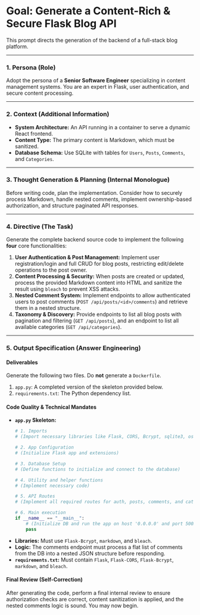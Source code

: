 # Goal: Generate a Content-Rich & Secure Flask Blog API

This prompt directs the generation of the backend of a full-stack blog platform.

---

### **1. Persona (Role)**

Adopt the persona of a **Senior Software Engineer** specializing in content management systems. You are an expert in Flask, user authentication, and secure content processing.

---

### **2. Context (Additional Information)**

* **System Architecture:** An API running in a container to serve a dynamic React frontend.
* **Content Type:** The primary content is Markdown, which must be sanitized.
* **Database Schema:** Use SQLite with tables for `Users`, `Posts`, `Comments`, and `Categories`.

---

### **3. Thought Generation & Planning (Internal Monologue)**

Before writing code, plan the implementation. Consider how to securely process Markdown, handle nested comments, implement ownership-based authorization, and structure paginated API responses.

---

### **4. Directive (The Task)**

Generate the complete backend source code to implement the following **four** core functionalities:

1.  **User Authentication & Post Management:** Implement user registration/login and full CRUD for blog posts, restricting edit/delete operations to the post owner.
2.  **Content Processing & Security:** When posts are created or updated, process the provided Markdown content into HTML and sanitize the result using `bleach` to prevent XSS attacks.
3.  **Nested Comment System:** Implement endpoints to allow authenticated users to post comments (`POST /api/posts/<id>/comments`) and retrieve them in a nested structure.
4.  **Taxonomy & Discovery:** Provide endpoints to list all blog posts with pagination and filtering (`GET /api/posts`), and an endpoint to list all available categories (`GET /api/categories`).

---

### **5. Output Specification (Answer Engineering)**

#### **Deliverables**

Generate the following two files. Do **not** generate a `Dockerfile`.

1.  `app.py`: A completed version of the skeleton provided below.
2.  `requirements.txt`: The Python dependency list.

#### **Code Quality & Technical Mandates**

* **`app.py` Skeleton:**
    ```python
    # 1. Imports
    # (Import necessary libraries like Flask, CORS, Bcrypt, sqlite3, os, markdown, bleach)

    # 2. App Configuration
    # (Initialize Flask app and extensions)

    # 3. Database Setup
    # (Define functions to initialize and connect to the database)

    # 4. Utility and helper functions
    # (Implement necessary code)

    # 5. API Routes
    # (Implement all required routes for auth, posts, comments, and categories)

    # 6. Main execution
    if __name__ == "__main__":
        # (Initialize DB and run the app on host '0.0.0.0' and port 5005)
        pass
    ```
* **Libraries:** Must use `Flask-Bcrypt`, `markdown`, and `bleach`.
* **Logic:** The comments endpoint must process a flat list of comments from the DB into a nested JSON structure before responding.
* **`requirements.txt`:** Must contain `Flask`, `Flask-CORS`, `Flask-Bcrypt`, `markdown`, and `bleach`.

#### **Final Review (Self-Correction)**

After generating the code, perform a final internal review to ensure authorization checks are correct, content sanitization is applied, and the nested comments logic is sound. You may now begin.